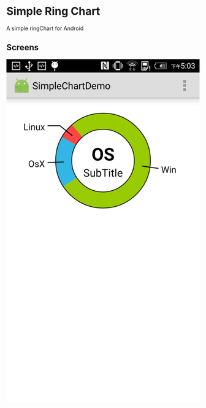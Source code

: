 # Simple Ring Chart
A simple ringChart for Android


## Screens
![Simple Ring Chart Demo Screenshot][1]

[1]: https://github.com/areucq/Simple_RingChart/blob/master/Screenshot_2016-07-06-17-03-58.png

